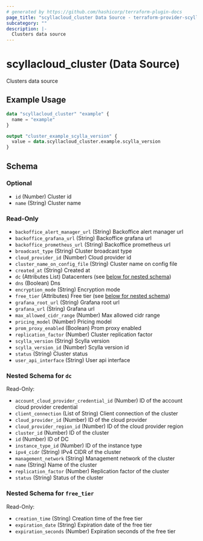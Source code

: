 ```yaml
---
# generated by https://github.com/hashicorp/terraform-plugin-docs
page_title: "scyllacloud_cluster Data Source - terraform-provider-scyllacloud"
subcategory: ""
description: |-
  Clusters data source
---
```


# scyllacloud_cluster (Data Source)

Clusters data source

## Example Usage

```terraform
data "scyllacloud_cluster" "example" {
  name = "example"
}

output "cluster_example_scylla_version" {
  value = data.scyllacloud_cluster.example.scylla_version
}
```

<!-- schema generated by tfplugindocs -->
## Schema

### Optional

- `id` (Number) Cluster id
- `name` (String) Cluster name

### Read-Only

- `backoffice_alert_manager_url` (String) Backoffice alert manager url
- `backoffice_grafana_url` (String) Backoffice grafana url
- `backoffice_prometheus_url` (String) Backoffice prometheus url
- `broadcast_type` (String) Cluster broadcast type
- `cloud_provider_id` (Number) Cloud provider id
- `cluster_name_on_config_file` (String) Cluster name on config file
- `created_at` (String) Created at
- `dc` (Attributes List) Datacenters (see [below for nested schema](#nestedatt--dc))
- `dns` (Boolean) Dns
- `encryption_mode` (String) Encryption mode
- `free_tier` (Attributes) Free tier (see [below for nested schema](#nestedatt--free_tier))
- `grafana_root_url` (String) Grafana root url
- `grafana_url` (String) Grafana url
- `max_allowed_cidr_range` (Number) Max allowed cidr range
- `pricing_model` (Number) Pricing model
- `prom_proxy_enabled` (Boolean) Prom proxy enabled
- `replication_factor` (Number) Cluster replication factor
- `scylla_version` (String) Scylla version
- `scylla_version_id` (Number) Scylla version id
- `status` (String) Cluster status
- `user_api_interface` (String) User api interface

<a id="nestedatt--dc"></a>
### Nested Schema for `dc`

Read-Only:

- `account_cloud_provider_credential_id` (Number) ID of the account cloud provider credential
- `client_connection` (List of String) Client connection of the cluster
- `cloud_provider_id` (Number) ID of the cloud provider
- `cloud_provider_region_id` (Number) ID of the cloud provider region
- `cluster_id` (Number) ID of the cluster
- `id` (Number) ID of DC
- `instance_type_id` (Number) ID of the instance type
- `ipv4_cidr` (String) IPv4 CIDR of the cluster
- `management_network` (String) Management network of the cluster
- `name` (String) Name of the cluster
- `replication_factor` (Number) Replication factor of the cluster
- `status` (String) Status of the cluster


<a id="nestedatt--free_tier"></a>
### Nested Schema for `free_tier`

Read-Only:

- `creation_time` (String) Creation time of the free tier
- `expiration_date` (String) Expiration date of the free tier
- `expiration_seconds` (Number) Expiration seconds of the free tier


